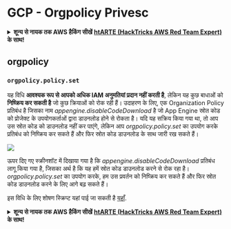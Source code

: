 # GCP - Orgpolicy Privesc

<details>

<summary><strong>शून्य से नायक तक AWS हैकिंग सीखें</strong> <a href="https://training.hacktricks.xyz/courses/arte"><strong>htARTE (HackTricks AWS Red Team Expert)</strong></a><strong> के साथ!</strong></summary>

HackTricks का समर्थन करने के अन्य तरीके:

* यदि आप चाहते हैं कि आपकी **कंपनी का विज्ञापन HackTricks में दिखाई दे** या **HackTricks को PDF में डाउनलोड करें**, तो [**सब्सक्रिप्शन प्लान्स**](https://github.com/sponsors/carlospolop) देखें!
* [**आधिकारिक PEASS & HackTricks स्वैग**](https://peass.creator-spring.com) प्राप्त करें
* [**The PEASS Family**](https://opensea.io/collection/the-peass-family) की खोज करें, हमारा विशेष [**NFTs**](https://opensea.io/collection/the-peass-family) संग्रह
* 💬 [**Discord समूह**](https://discord.gg/hRep4RUj7f) में **शामिल हों** या [**telegram समूह**](https://t.me/peass) या **Twitter** 🐦 पर मुझे **फॉलो** करें [**@carlospolopm**](https://twitter.com/carlospolopm)**.**
* **HackTricks** के [**github repos**](https://github.com/carlospolop/hacktricks) और [**HackTricks Cloud**](https://github.com/carlospolop/hacktricks-cloud) में PRs सबमिट करके अपनी हैकिंग ट्रिक्स साझा करें।

</details>

## orgpolicy

### `orgpolicy.policy.set`

यह विधि **आवश्यक रूप से आपको अधिक IAM अनुमतियां प्रदान नहीं करती है**, लेकिन यह कुछ बाधाओं को **निष्क्रिय कर सकती है** जो कुछ क्रियाओं को रोक रही हैं। उदाहरण के लिए, एक Organization Policy प्रतिबंध है जिसका नाम _appengine.disableCodeDownload_ है जो App Engine स्रोत कोड को प्रोजेक्ट के उपयोगकर्ताओं द्वारा डाउनलोड होने से रोकता है। यदि यह सक्रिय किया गया था, तो आप उस स्रोत कोड को डाउनलोड नहीं कर पाएंगे, लेकिन आप _orgpolicy.policy.set_ का उपयोग करके प्रतिबंध को निष्क्रिय कर सकते हैं और फिर स्रोत कोड डाउनलोड के साथ जारी रख सकते हैं।

![](https://rhinosecuritylabs.com/wp-content/uploads/2020/04/image5-1.png)

ऊपर दिए गए स्क्रीनशॉट में दिखाया गया है कि _appengine.disableCodeDownload_ प्रतिबंध लागू किया गया है, जिसका अर्थ है कि यह हमें स्रोत कोड डाउनलोड करने से रोक रहा है। _orgpolicy.policy.set_ का उपयोग करके, हम उस प्रवर्तन को निष्क्रिय कर सकते हैं और फिर स्रोत कोड डाउनलोड करने के लिए आगे बढ़ सकते हैं।

इस विधि के लिए शोषण स्क्रिप्ट यहां पाई जा सकती है [यहाँ](https://github.com/RhinoSecurityLabs/GCP-IAM-Privilege-Escalation/blob/master/ExploitScripts/orgpolicy.policy.set.py).

<details>

<summary><strong>शून्य से नायक तक AWS हैकिंग सीखें</strong> <a href="https://training.hacktricks.xyz/courses/arte"><strong>htARTE (HackTricks AWS Red Team Expert)</strong></a><strong> के साथ!</strong></summary>

HackTricks का समर्थन करने के अन्य तरीके:

* यदि आप चाहते हैं कि आपकी **कंपनी का विज्ञापन HackTricks में दिखाई दे** या **HackTricks को PDF में डाउनलोड करें**, तो [**सब्सक्रिप्शन प्लान्स**](https://github.com/sponsors/carlospolop) देखें!
* [**आधिकारिक PEASS & HackTricks स्वैग**](https://peass.creator-spring.com) प्राप्त करें
* [**The PEASS Family**](https://opensea.io/collection/the-peass-family) की खोज करें, हमारा विशेष [**NFTs**](https://opensea.io/collection/the-peass-family) संग्रह
* 💬 [**Discord समूह**](https://discord.gg/hRep4RUj7f) में **शामिल हों** या [**telegram समूह**](https://t.me/peass) या **Twitter** 🐦 पर मुझे **फॉलो** करें [**@carlospolopm**](https://twitter.com/carlospolopm)**.**
* **HackTricks** के [**github repos**](https://github.com/carlospolop/hacktricks) और [**HackTricks Cloud**](https://github.com/carlospolop/hacktricks-cloud) में PRs सबमिट करके अपनी हैकिंग ट्रिक्स साझा करें।

</details>
